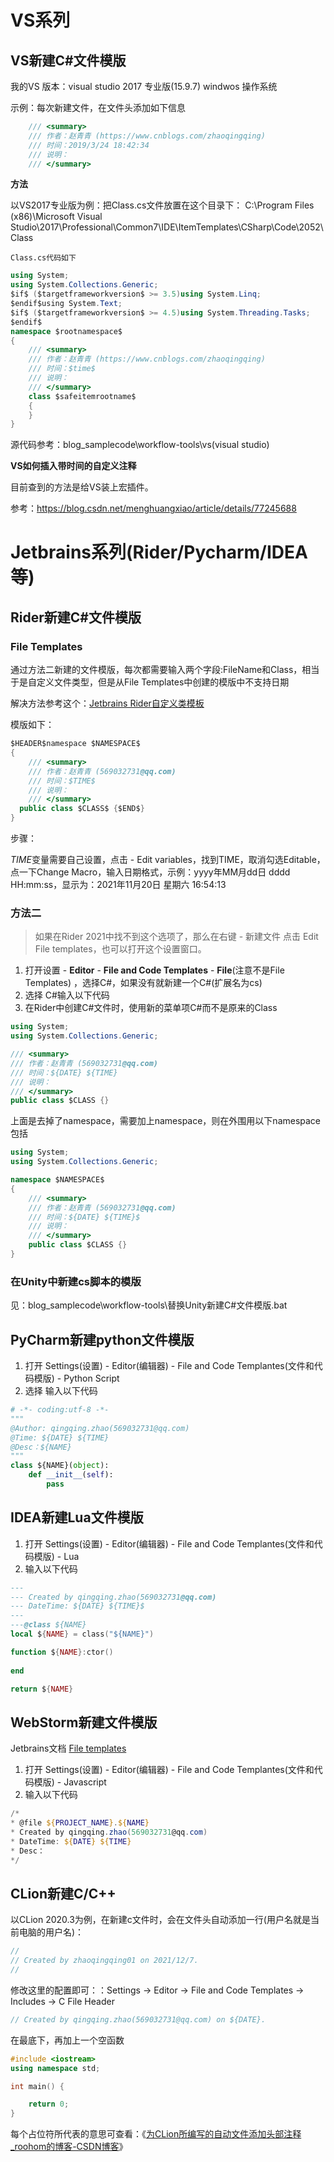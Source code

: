 # VS系列

## VS新建C#文件模版

我的VS 版本：visual studio 2017 专业版(15.9.7)  windwos 操作系统

示例：每次新建文件，在文件头添加如下信息

```c#
    /// <summary>
    /// 作者：赵青青 (https://www.cnblogs.com/zhaoqingqing)
    /// 时间：2019/3/24 18:42:34
    /// 说明：
    /// </summary>
```

**方法**

以VS2017专业版为例：把Class.cs文件放置在这个目录下：
C:\Program Files (x86)\Microsoft Visual Studio\2017\Professional\Common7\IDE\ItemTemplates\CSharp\Code\2052\Class

`Class.cs代码如下`

````c#
using System;
using System.Collections.Generic;
$if$ ($targetframeworkversion$ >= 3.5)using System.Linq;
$endif$using System.Text;
$if$ ($targetframeworkversion$ >= 4.5)using System.Threading.Tasks;
$endif$
namespace $rootnamespace$
{
    /// <summary>
    /// 作者：赵青青 (https://www.cnblogs.com/zhaoqingqing)
    /// 时间：$time$
    /// 说明：
    /// </summary>
    class $safeitemrootname$
    {
    }
}
````

源代码参考：blog_samplecode\workflow-tools\vs(visual studio)

**VS如何插入带时间的自定义注释**

目前查到的方法是给VS装上宏插件。

参考：https://blog.csdn.net/menghuangxiao/article/details/77245688

# Jetbrains系列(Rider/Pycharm/IDEA等)

## Rider新建C#文件模版

### File Templates

通过方法二新建的文件模版，每次都需要输入两个字段:FileName和Class，相当于是自定义文件类型，但是从File Templates中创建的模版中不支持日期

解决方法参考这个：[Jetbrains Rider自定义类模板](https://blog.csdn.net/weixin_42254467/article/details/107558743)

模版如下：

```c#
$HEADER$namespace $NAMESPACE$
{
    /// <summary>
    /// 作者：赵青青 (569032731@qq.com)
    /// 时间：$TIME$
    /// 说明：
    /// </summary>
  public class $CLASS$ {$END$}
}
```

步骤：

$TIME$变量需要自己设置，点击 - Edit variables，找到TIME，取消勾选Editable，点一下Change Macro，输入日期格式，示例：yyyy年MM月dd日 dddd HH:mm:ss，显示为：2021年11月20日 星期六 16:54:13

### 方法二

> 如果在Rider 2021中找不到这个选项了，那么在右键 - 新建文件 点击 Edit File templates，也可以打开这个设置窗口。

1. 打开设置 - **Editor** - **File and Code Templates** - **File**(注意不是File Templates) ，选择C#，如果没有就新建一个C#(扩展名为cs)
2. 选择 C#输入以下代码
3. 在Rider中创建C#文件时，使用新的菜单项C#而不是原来的Class

````c#
using System;
using System.Collections.Generic;

/// <summary>
/// 作者：赵青青 (569032731@qq.com)
/// 时间：${DATE} ${TIME}
/// 说明：
/// </summary>
public class $CLASS {}
````

上面是去掉了namespace，需要加上namespace，则在外围用以下namespace包括

```c#
using System;
using System.Collections.Generic;

namespace $NAMESPACE$
{
    /// <summary>
    /// 作者：赵青青 (569032731@qq.com)
    /// 时间：${DATE} ${TIME}$
    /// 说明：
    /// </summary>
    public class $CLASS {}
}
```



### 在Unity中新建cs脚本的模版

见：blog_samplecode\workflow-tools\替换Unity新建C#文件模版.bat



## PyCharm新建python文件模版


1. 打开 Settings(设置) - Editor(编辑器) - File and Code Templantes(文件和代码模版) - Python Script
2. 选择 输入以下代码

````python
# -*- coding:utf-8 -*-
"""
@Author: qingqing.zhao(569032731@qq.com)
@Time: ${DATE} ${TIME}
@Desc：${NAME}
"""
class ${NAME}(object):
	def __init__(self):
        pass
````

## IDEA新建Lua文件模版

1. 打开 Settings(设置) - Editor(编辑器) - File and Code Templantes(文件和代码模版) - Lua
2. 输入以下代码

```lua
---
--- Created by qingqing.zhao(569032731@qq.com) 
--- DateTime: ${DATE} ${TIME}$
---
---@class ${NAME}
local ${NAME} = class("${NAME}")

function ${NAME}:ctor()
    
end

return ${NAME}
```



## WebStorm新建文件模版

Jetbrains文档 [File templates](https://www.jetbrains.com/help/webstorm/using-file-and-code-templates.html)

1. 打开 Settings(设置) - Editor(编辑器) - File and Code Templantes(文件和代码模版) - Javascript
2. 输入以下代码

```powershell
/*
* @file ${PROJECT_NAME}.${NAME}
* Created by qingqing.zhao(569032731@qq.com) 
* DateTime: ${DATE} ${TIME}
* Desc：
*/
```

## CLion新建C/C++

以CLion 2020.3为例，在新建c文件时，会在文件头自动添加一行(用户名就是当前电脑的用户名)：

```c
//
// Created by zhaoqingqing01 on 2021/12/7.
//
```

修改这里的配置即可：：Settings → Editor → File and Code Templates → Includes → C File Header

```c
// Created by qingqing.zhao(569032731@qq.com) on ${DATE}.
```

在最底下，再加上一个空函数

```c++
#include <iostream>
using namespace std;

int main() {

	return 0;
}
```



每个占位符所代表的意思可查看：《[为CLion所编写的自动文件添加头部注释_roohom的博客-CSDN博客](https://blog.csdn.net/qq_39161804/article/details/83865853)》
